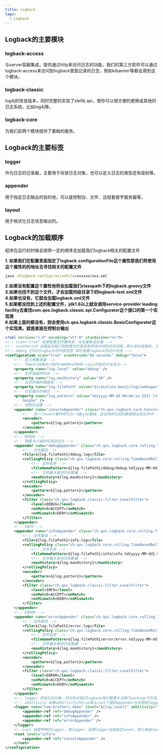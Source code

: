 ```yaml
---
title: Logback
tags:
  - Logback
---
```

## Logback的主要模块
### logback-access
与server容器集成，提供通过http来访问日志的功能，我们的第三方软件可以通过logback-access来访问到logback里面记录的日志，例如kibanner等都会用到这个模块。
### logback-classic
log4j的改良版本，同时完整的实现了slef4j api，使你可以很方便的更换成其他的日志系统，比如log4j等。
### logback-core
为我们前两个模块提供了基础的服务。



## Logback的主要标签
### logger
作为日志的记录器，主要用于存放日志对象，也可以定义日志的类型还有级别等。
### appender
用于指定日志输出的目的地，可以是控制台、文件、远程套接字服务器等。
### layout
用于格式化日志信息输出的。



## Logback的加载顺序
程序在运行的时候会按照一定的顺序去加载我们logback相关的配置文件

**1. 如果我们在配置里面指定了logback.configurationFile这个属性那我们将使用这个属性的的地址去寻找相关的配置文件**  

```sh
java -Dlogback.configurationFile=xxxxxx/xxx.xml
```
**2.如果没有配置这个属性他将会加载我们classpath下的logback.groovy文件**  
**3.如果也找不到这个文件，才会加载同级目录下的logback-test.xml文件**  
**4.如果也没有，它就会加载logback.xml文件**  
**5.如果都没找到上述的配置文件，jdk1.6以上就会调用service-provider loading facility去查找com.qos.logback.classic.spi.Configurator这个接口的第一个实现类**  
**6.如果上面的都没有，则会使用ch.qos.logback.classic.BasicConfigurator这个实现类，就是直接在控制台输出**

```xml
<?xml version="1.0" encoding="utf-8" standalone="no"?>
<!-- scan="true" 如果配置文件被改变，将会重新去加载 -->
<!-- scanPeriod 设置监测我们的配置文件是否有修改时间的时间间隔，默认单位是毫秒，当scan为true时生效，每分钟扫一下配置文件看有没有发生变化如果有变化就会重新去加载配置，这样就不需要重启服务器 -->
<!-- debug 打印出logback的内部信息 实时查看logback的运行状态 -->
<configuration scan="true" scanPeriod="60 seconds" debug="false">
	<!-- 定义参数常量 -->
	<!-- TRACE<DEBUG<INFO<WARN<ERROR >以上的级别才会显示-->
	<property name="log.level" value="debug" />
	<!-- 文件保留的时长 -->
	<property name="log.maxHistory" value="30" />
	<!-- 日志存储的根路径 -->
	<property name="log.filePath" value="${catalina.base}/logs/webapps" />
	<!-- 日志展示的格式 -->
	<property name="log.pattern" value="%d{yyyy-MM-dd HH:mm:ss.SSS} [%thread] %-5level %logger{50} -
		%msg%n" />
	<!-- 控制台设置 -->
	<appender name="consoleAppender" class="ch.qos.logback.core.ConsoleAppender">
		<!-- 将一个event事件转化为一组byte数组，还会将转化后的数据输出到文件中 -->
		<encoder>
			<pattern>${log.pattern}</pattern>
		</encoder>
	</appender>
	<!-- DEBUG -->
	<!-- 随着大小或时间滚动日志 -->
	<appender name="debugAppender" class="ch.qos.logback.core.rolling.TimeBasedRollingPolicy">
		<!-- 文件路径 -->
		<file>${log.filePath}/debug.log</file>
		<rollingPolicy class="ch.qos.logback.core.rolling.TimeBasedRollingPolicy">
			<!-- 文件名称 -->
			<fileNamePattern>${log.filePath}/debug/debug.%d{yyyy-MM-dd}.%i.log.gz</fileNamePattern>
			<!-- 文件最大保存历史数量 -->
			<maxHistory>${log.maxHistory}</maxHistory>
		</rollingPolicy>
		<encoder>
			<pattern>${log.pattern}</pattern>
		</encoder>
		<filter class="ch.qos.logback.classic.filter.LevelFilter">
			<level>DEBUG</level>
			<onMatch>ACCEPT</onMatch>
			<onMismatch>DENY</onMismatch>
		</filter>
	</appender>
	<!-- INFO -->
	<appender name="infoAppender" class="ch.qos.logback.core.rolling.TimeBasedRollingPolicy">
		<!-- 文件路径 -->
		<file>${log.filePath}/info.log</file>
		<rollingPolicy class="ch.qos.logback.core.rolling.TimeBasedRollingPolicy">
			<!-- 文件名称 -->
			<fileNamePattern>${log.filePath}/info/info.%d{yyyy-MM-dd}.%i.log.gz</fileNamePattern>
			<!-- 文件最大保存历史数量 -->
			<maxHistory>${log.maxHistory}</maxHistory>
		</rollingPolicy>
		<encoder>
			<pattern>${log.pattern}</pattern>
		</encoder>
		<filter class="ch.qos.logback.classic.filter.LevelFilter">
			<level>INFO</level>
			<onMatch>ACCEPT</onMatch>
			<onMismatch>DENY</onMismatch>
		</filter>
	</appender>
	<!-- ERROR -->
	<appender name="errorAppender" class="ch.qos.logback.core.rolling.TimeBasedRollingPolicy">
		<!-- 文件路径 -->
		<file>${log.filePath}/error.log</file>
		<rollingPolicy class="ch.qos.logback.core.rolling.TimeBasedRollingPolicy">
			<!-- 文件名称 -->
			<fileNamePattern>${log.filePath}/error/error.%d{yyyy-MM-dd}.%i.log.gz</fileNamePattern>
			<!-- 文件最大保存历史数量 -->
			<maxHistory>${log.maxHistory}</maxHistory>
		</rollingPolicy>
		<encoder>
			<pattern>${log.pattern}</pattern>
		</encoder>
		<filter class="ch.qos.logback.classic.filter.LevelFilter">
			<level>ERROR</level>
			<onMatch>ACCEPT</onMatch>
			<onMismatch>DENY</onMismatch>
		</filter>
	</appender>
	<!-- logger 存放日志对象，同时告诉我们logback我们需要关注哪个package下的信息 -->
	<!-- additivity 如果additivity为true那么root下面的appender也会想到logger下面 -->
	<logger name="com.brotherc.demo" level="${log.level}" additivity="true">
		<appender-ref ref="debugAppender" />
		<appender-ref ref="infoAppender" />
		<appender-ref ref="errorAppender" />
	</logger>
	<!--root 就是特殊的logger，根logger。如果logger没有指定level，默认继承root -->
	<root level="info">
		<appender-ref ref="consoleAppender" />
	</root>
</configuration>
```
